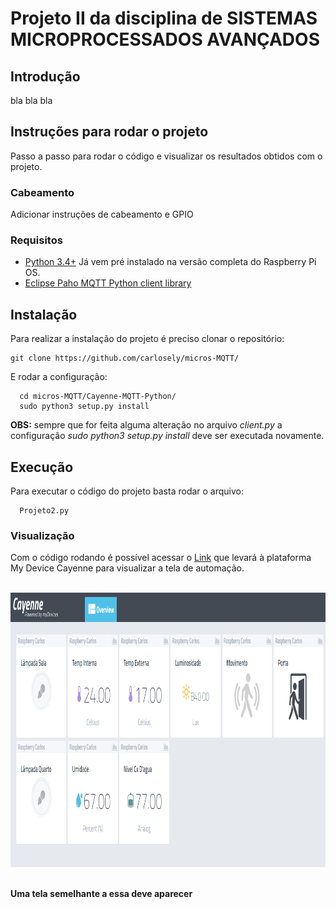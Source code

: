 # Projeto II da disciplina de SISTEMAS MICROPROCESSADOS AVANÇADOS


## Introdução

bla bla bla

## Instruções para rodar o projeto
Passo a passo para rodar o código e visualizar os resultados obtidos com o projeto.

### Cabeamento
Adicionar instruções de cabeamento e GPIO

### Requisitos
+ [Python 3.4+](https://www.python.org/downloads/) Já vem pré instalado na versão completa do Raspberry Pi OS.
+ [Eclipse Paho MQTT Python client library](https://github.com/eclipse/paho.mqtt.python)

Instalação
------------
Para realizar a instalação do projeto é preciso clonar o repositório:
```
git clone https://github.com/carlosely/micros-MQTT/
```
  
  
E rodar a configuração:
```
  cd micros-MQTT/Cayenne-MQTT-Python/
  sudo python3 setup.py install
```

**OBS:** sempre que for feita alguma alteração no arquivo *client.py* a configuração *sudo python3 setup.py install* deve ser executada novamente.

Execução
------------
Para executar o código do projeto basta rodar o arquivo:
```
  Projeto2.py
 ``` 
 
### Visualização
Com o código rodando é possível acessar o [Link](https://cayenne.mydevices.com/shared/5f7e50879abe4a5bb3166cda/project/2cfe19ee-efe1-4035-9089-f0e02559217a) que levará à plataforma My Device Cayenne para visualizar a tela de automação.

<p style="text-align:center"><br/><img src="Cayenne-MQTT-Python/img/cayenne1.png" width="1019" height="439" alt="img cayenne"><br/><br/></p>

**Uma tela semelhante a essa deve aparecer**
